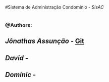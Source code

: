 #Sistema de Administração Condominio - *SisAC*
<br />
<br />
### @Authors: 
##           *Jônathas Assunção* - [Git](https://jonassuncao.github.io/) 
##           *David* -
##           *Dominic* - 

